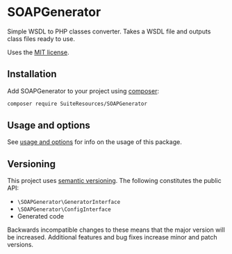 # SOAPGenerator

Simple WSDL to PHP classes converter. Takes a WSDL file and outputs class files ready to use.

Uses the [MIT license](http://www.opensource.org/licenses/mit-license.php).

## Installation

Add SOAPGenerator to your project using [composer](https://getcomposer.org/doc/00-intro.md):
```bash
composer require SuiteResources/SOAPGenerator
```

## Usage and options

See [usage and options](docs/usage-and-options.md) for info on the usage of this package.

## Versioning

This project uses [semantic versioning](http://semver.org/). The following constitutes the public API:

  * `\SOAPGenerator\GeneratorInterface`
  * `\SOAPGenerator\ConfigInterface`
  * Generated code

Backwards incompatible changes to these means that the major version will be increased. Additional features and bug fixes increase minor and patch versions.
